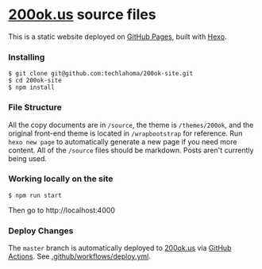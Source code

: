 # [200ok.us](https://200ok.us/) source files

This is a static website deployed on [GitHub Pages](https://pages.github.com/), built with [Hexo](https://hexo.io/).

### Installing

```console
$ git clone git@github.com:techlahoma/200ok-site.git
$ cd 200ok-site
$ npm install
```

### File Structure

All the copy documents are in `/source`, the theme is `/themes/200ok`, and the original front-end theme is located in `/wrapbootstrap` for reference. Run `hexo new page` to automatically generate a new page if you need more content. All of the `/source` files should be markdown. Posts aren't currently being used.

### Working locally on the site

```console
$ npm run start
```

Then go to http://localhost:4000

### Deploy Changes

The `master` branch is automatically deployed to [200ok.us](https://200ok.us/) via [GitHub Actions](https://github.com/features/actions). See [.github/workflows/deploy.yml](.github/workflows/deploy.yml).
